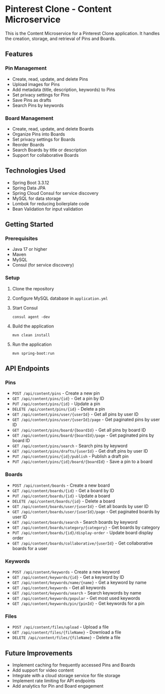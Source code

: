 # Pinterest Clone - Content Microservice

This is the Content Microservice for a Pinterest Clone application. It handles the creation, storage, and retrieval of Pins and Boards.

## Features

### Pin Management
- Create, read, update, and delete Pins
- Upload images for Pins
- Add metadata (title, description, keywords) to Pins
- Set privacy settings for Pins
- Save Pins as drafts
- Search Pins by keywords

### Board Management
- Create, read, update, and delete Boards
- Organize Pins into Boards
- Set privacy settings for Boards
- Reorder Boards
- Search Boards by title or description
- Support for collaborative Boards

## Technologies Used

- Spring Boot 3.3.12
- Spring Data JPA
- Spring Cloud Consul for service discovery
- MySQL for data storage
- Lombok for reducing boilerplate code
- Bean Validation for input validation

## Getting Started

### Prerequisites

- Java 17 or higher
- Maven
- MySQL
- Consul (for service discovery)

### Setup

1. Clone the repository

2. Configure MySQL database in `application.yml`

3. Start Consul
   ```
   consul agent -dev
   ```

4. Build the application
   ```
   mvn clean install
   ```

5. Run the application
   ```
   mvn spring-boot:run
   ```

## API Endpoints

### Pins

- `POST /api/content/pins` - Create a new pin
- `GET /api/content/pins/{id}` - Get a pin by ID
- `PUT /api/content/pins/{id}` - Update a pin
- `DELETE /api/content/pins/{id}` - Delete a pin
- `GET /api/content/pins/user/{userId}` - Get all pins by user ID
- `GET /api/content/pins/user/{userId}/page` - Get paginated pins by user ID
- `GET /api/content/pins/board/{boardId}` - Get all pins by board ID
- `GET /api/content/pins/board/{boardId}/page` - Get paginated pins by board ID
- `GET /api/content/pins/search` - Search pins by keyword
- `GET /api/content/pins/drafts/{userId}` - Get draft pins by user ID
- `PUT /api/content/pins/{id}/publish` - Publish a draft pin
- `PUT /api/content/pins/{id}/board/{boardId}` - Save a pin to a board

### Boards

- `POST /api/content/boards` - Create a new board
- `GET /api/content/boards/{id}` - Get a board by ID
- `PUT /api/content/boards/{id}` - Update a board
- `DELETE /api/content/boards/{id}` - Delete a board
- `GET /api/content/boards/user/{userId}` - Get all boards by user ID
- `GET /api/content/boards/user/{userId}/page` - Get paginated boards by user ID
- `GET /api/content/boards/search` - Search boards by keyword
- `GET /api/content/boards/category/{category}` - Get boards by category
- `PUT /api/content/boards/{id}/display-order` - Update board display order
- `GET /api/content/boards/collaborative/{userId}` - Get collaborative boards for a user

### Keywords

- `POST /api/content/keywords` - Create a new keyword
- `GET /api/content/keywords/{id}` - Get a keyword by ID
- `GET /api/content/keywords/name/{name}` - Get a keyword by name
- `GET /api/content/keywords` - Get all keywords
- `GET /api/content/keywords/search` - Search keywords by name
- `GET /api/content/keywords/popular` - Get most used keywords
- `GET /api/content/keywords/pin/{pinId}` - Get keywords for a pin

### Files

- `POST /api/content/files/upload` - Upload a file
- `GET /api/content/files/{fileName}` - Download a file
- `DELETE /api/content/files/{fileName}` - Delete a file

## Future Improvements

- Implement caching for frequently accessed Pins and Boards
- Add support for video content
- Integrate with a cloud storage service for file storage
- Implement rate limiting for API endpoints
- Add analytics for Pin and Board engagement